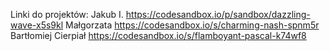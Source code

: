 Linki do projektów:
Jakub I. https://codesandbox.io/p/sandbox/dazzling-wave-x5s9kl
Małgorzata https://codesandbox.io/s/charming-nash-spnm5r
Bartłomiej Cierpiał https://codesandbox.io/s/flamboyant-pascal-k74wf8
